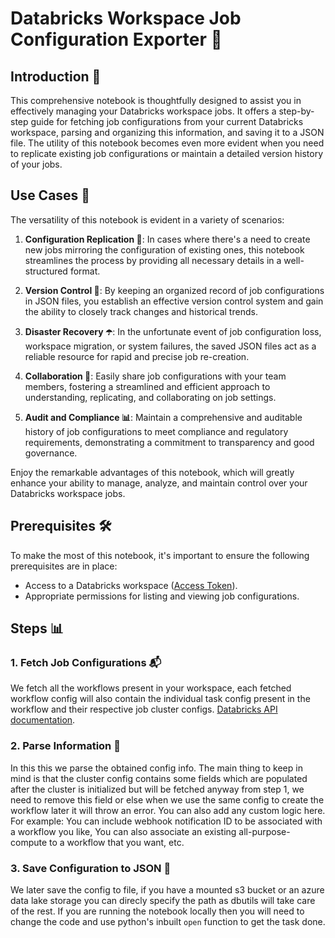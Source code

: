 # Databricks Workspace Job Configuration Exporter 🚀

## Introduction 📜

This comprehensive notebook is thoughtfully designed to assist you in effectively managing your Databricks workspace jobs. It offers a step-by-step guide for fetching job configurations from your current Databricks workspace, parsing and organizing this information, and saving it to a JSON file. The utility of this notebook becomes even more evident when you need to replicate existing job configurations or maintain a detailed version history of your jobs.

## Use Cases 🌟

The versatility of this notebook is evident in a variety of scenarios:

1. **Configuration Replication 🤝**: In cases where there's a need to create new jobs mirroring the configuration of existing ones, this notebook streamlines the process by providing all necessary details in a well-structured format.

2. **Version Control 🔄**: By keeping an organized record of job configurations in JSON files, you establish an effective version control system and gain the ability to closely track changes and historical trends.

3. **Disaster Recovery ☂️**: In the unfortunate event of job configuration loss, workspace migration, or system failures, the saved JSON files act as a reliable resource for rapid and precise job re-creation.

4. **Collaboration 🤗**: Easily share job configurations with your team members, fostering a streamlined and efficient approach to understanding, replicating, and collaborating on job settings.

5. **Audit and Compliance 📊**: Maintain a comprehensive and auditable history of job configurations to meet compliance and regulatory requirements, demonstrating a commitment to transparency and good governance.

Enjoy the remarkable advantages of this notebook, which will greatly enhance your ability to manage, analyze, and maintain control over your Databricks workspace jobs.  

## Prerequisites 🛠️

To make the most of this notebook, it's important to ensure the following prerequisites are in place:

- Access to a Databricks workspace ([Access Token](https://docs.databricks.com/en/administration-guide/access-control/tokens.html)).
- Appropriate permissions for listing and viewing job configurations.

## Steps 📊

### 1. Fetch Job Configurations 📬

We fetch all the workflows present in your workspace, each fetched workflow config will also contain the individual task config present in the workflow and their respective job cluster configs. [Databricks API documentation](https://docs.databricks.com/api/workspace/jobs/list).  

### 2. Parse Information 🧩

In this this we parse the obtained config info. The main thing to keep in mind is that the cluster config contains some fields which are populated after the cluster is initialized but will be fetched anyway from step 1, we need to remove this field or else when we use the same config to create the workflow later it will throw an error. You can also add any custom logic here. For example: You can include webhook notification ID to be associated with a workflow you like, You can also associate an existing all-purpose-compute to a workflow that you want, etc.  

### 3. Save Configuration to JSON 💾

We later save the config to file, if you have a mounted s3 bucket or an azure data lake storage you can direcly specify the path as dbutils will take care of the rest. If you are running the notebook locally then you will need to change the code and use python's inbuilt `open` function to get the task done.

